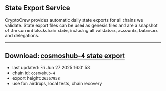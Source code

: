 ## State Export Service
CryptoCrew provides automatic daily state exports for all chains we validate. State export files can be used as genesis files and are a snapshot of the current blockchain state, including all validators, accounts, balances and delegations.

---
**Download: [cosmoshub-4 state export](https://dl-eu2.ccvalidators.com/SERVICE/cosmoshub/cosmoshub-4_export_26367958.json)**
---

- last updated: Fri Jun 27 2025 16:01:53
- chain id: `cosmoshub-4`
- export height: `26367958`
- use for: airdrops, local tests, chain recovery
